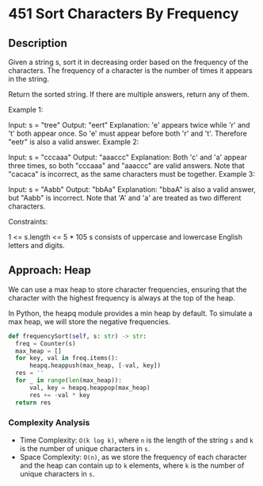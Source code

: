 # 451 Sort Characters By Frequency

## Description

Given a string s, sort it in decreasing order based on the frequency of the characters. The frequency of a character is the number of times it appears in the string.

Return the sorted string. If there are multiple answers, return any of them.

Example 1:

Input: s = "tree"
Output: "eert"
Explanation: 'e' appears twice while 'r' and 't' both appear once.
So 'e' must appear before both 'r' and 't'. Therefore "eetr" is also a valid answer.
Example 2:

Input: s = "cccaaa"
Output: "aaaccc"
Explanation: Both 'c' and 'a' appear three times, so both "cccaaa" and "aaaccc" are valid answers.
Note that "cacaca" is incorrect, as the same characters must be together.
Example 3:

Input: s = "Aabb"
Output: "bbAa"
Explanation: "bbaA" is also a valid answer, but "Aabb" is incorrect.
Note that 'A' and 'a' are treated as two different characters.

Constraints:

1 <= s.length <= 5 \* 105
s consists of uppercase and lowercase English letters and digits.

## Approach: Heap

We can use a max heap to store character frequencies, ensuring that the character with the highest frequency is always at the top of the heap.

In Python, the heapq module provides a min heap by default. To simulate a max heap, we will store the negative frequencies.

```python
def frequencySort(self, s: str) -> str:
  freq = Counter(s)
  max_heap = []
  for key, val in freq.items():
      heapq.heappush(max_heap, [-val, key])
  res = ''
  for _ in range(len(max_heap)):
      val, key = heapq.heappop(max_heap)
      res += -val * key
  return res
```

### Complexity Analysis

- Time Complexity: `O(k log k)`, where `n` is the length of the string `s` and `k` is the number of unique characters in `s`.
- Space Complexity: `O(n)`, as we store the frequency of each character and the heap can contain up to `k` elements, where `k` is the number of unique characters in `s`.
